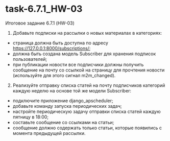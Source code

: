 # task-6.7.1_HW-03
Итоговое задание 6.7.1 (HW-03)

1. Добавьте подписки на рассылки о новых материалах в категориях:
- страница должна быть доступна по адресу https://127.0.0.1:8000/subscriptions/;
- должна быть создана модель Subscriber для хранения подписок пользователей;
- при публикации новости все подписчики должны получить сообщение на почту со ссылкой на страницу для прочтения новости (используйте для этого сигнал m2m_changed).

2. Реализуйте отправку списка статей на почту подписчиков категорий каждую неделю на основе той же модели Subscriber:
- подключите приложение django_apscheduler;
- добавьте команду запуска периодических задач;
- настройте периодическую задачу отправки списка статей каждую пятницу в 18:00;
- составьте сообщение со ссылками на статьи;
- сообщение должно содержать только статьи, которые появились с момента предыдущей рассылки.
